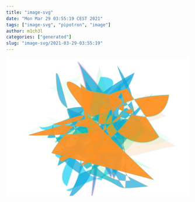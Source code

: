 ```yaml
---
title: "image-svg"
date: "Mon Mar 29 03:55:19 CEST 2021"
tags: ["image-svg", "pipotron", "image"]
author: m1ch3l
categories: ["generated"]
slug: "image-svg/2021-03-29-03:55:19"
---
```


![](image.svg)
